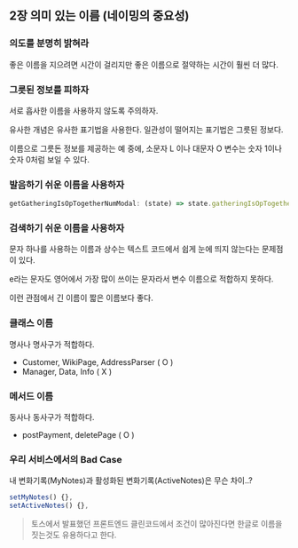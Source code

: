 ## 2장 의미 있는 이름 (네이밍의 중요성)

### 의도를 분명히 밝혀라

좋은 이름을 지으려면 시간이 걸리지만 좋은 이름으로 절약하는 시간이 훨씬 더 많다.

### 그릇된 정보를 피하자

서로 흡사한 이름을 사용하지 않도록 주의하자.

유사한 개념은 유사한 표기법을 사용한다. 일관성이 떨어지는 표기법은 그릇된 정보다.

이름으로 그릇돈 정보를 제공하는 예 중에, 소문자 L 이나 대문자 O 변수는 숫자 1이나 숫자 0처럼 보일 수 있다.

### 발음하기 쉬운 이름을 사용하자

```jsx
getGatheringIsOpTogetherNumModal: (state) => state.gatheringIsOpTogetherModal;
```

### 검색하기 쉬운 이름을 사용하자

문자 하나를 사용하는 이름과 상수는 텍스트 코드에서 쉽게 눈에 띄지 않는다는 문제점이 있다.

e라는 문자도 영어에서 가장 많이 쓰이는 문자라서 변수 이름으로 적합하지 못하다.

이런 관점에서 긴 이름이 짧은 이름보다 좋다.

### 클래스 이름

명사나 명사구가 적합하다.

- Customer, WikiPage, AddressParser ( O )
- Manager, Data, Info ( X )

### 메서드 이름

동사나 동사구가 적합하다.

- postPayment, deletePage ( O )

### 우리 서비스에서의 Bad Case

내 변화기록(MyNotes)과 활성화된 변화기록(ActiveNotes)은 무슨 차이..?

```jsx
setMyNotes() {},
setActiveNotes() {},
```

> 토스에서 발표했던 프론트엔드 클린코드에서 조건이 많아진다면 한글로 이름을 짓는것도 유용하다고 한다.
